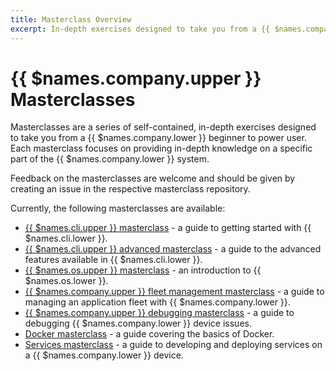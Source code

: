 ```yaml
---
title: Masterclass Overview
excerpt: In-depth exercises designed to take you from a {{ $names.company.lower }} beginner to power user
---
```


# {{ $names.company.upper }} Masterclasses

Masterclasses are a series of self-contained, in-depth exercises designed to take you from a {{ $names.company.lower }} beginner to power user. Each masterclass focuses on providing in-depth knowledge on a specific part of the {{ $names.company.lower }} system.

Feedback on the masterclasses are welcome and should be given by creating an issue in the respective masterclass repository.

Currently, the following masterclasses are available:

* [{{ $names.cli.upper }} masterclass](/learn/more/masterclasses/cli-masterclass/) - a guide to getting started with {{ $names.cli.lower }}.
* [{{ $names.cli.upper }} advanced masterclass](/learn/more/masterclasses/advanced-cli/) - a guide to the advanced features available in {{ $names.cli.lower }}.
* [{{ $names.os.upper }} masterclass](/learn/more/masterclasses/host-os-masterclass/) - an introduction to {{ $names.os.lower }}.
* [{{ $names.company.upper }} fleet management masterclass](/learn/more/masterclasses/fleet-management/) - a guide to managing an application fleet with {{ $names.company.lower }}.
* [{{ $names.company.upper }} debugging masterclass](/learn/more/masterclasses/device-debugging/) - a guide to debugging {{ $names.company.lower }} device issues.
* [Docker masterclass](/learn/more/masterclasses/docker-masterclass/) - a guide covering the basics of Docker.
* [Services masterclass](/learn/more/masterclasses/services-masterclass/) - a guide to developing and deploying services on a {{ $names.company.lower }} device.
